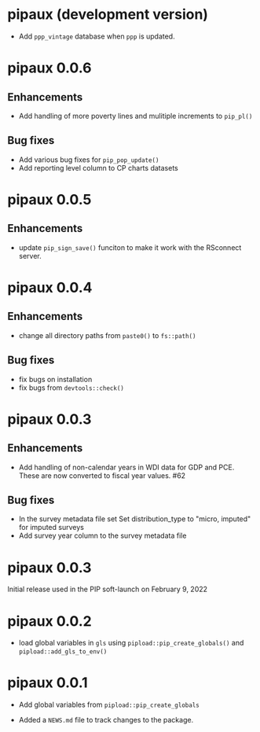 # pipaux (development version)
* Add `ppp_vintage` database when `ppp` is updated. 

# pipaux 0.0.6

## Enhancements

* Add handling of more poverty lines and mulitiple increments to `pip_pl()`

## Bug fixes

* Add various bug fixes for `pip_pop_update()`
* Add reporting level column to CP charts datasets 

# pipaux 0.0.5

## Enhancements

* update `pip_sign_save()` funciton to make it work with the RSconnect server.

# pipaux 0.0.4

## Enhancements

* change all directory paths from `paste0()` to `fs::path()`

## Bug fixes

* fix bugs on installation
* fix bugs from `devtools::check()`

# pipaux 0.0.3

## Enhancements

* Add handling of non-calendar years in WDI data for GDP and PCE. These are now converted to fiscal year values. #62

## Bug fixes
 
* In the survey metadata file set Set distribution_type to "micro, imputed" for imputed surveys  
* Add survey year column to the survey metadata file 
# pipaux 0.0.3

Initial release used in the PIP soft-launch on February 9, 2022
# pipaux 0.0.2

* load global variables in `gls` using `pipload::pip_create_globals()` and `pipload::add_gls_to_env()`

# pipaux 0.0.1

* Add global variables from `pipload::pip_create_globals`

* Added a `NEWS.md` file to track changes to the package.

